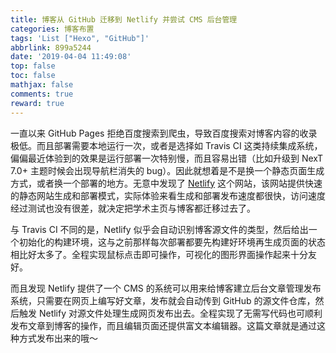 ```yaml
---
title: 博客从 GitHub 迁移到 Netlify 并尝试 CMS 后台管理
categories: 博客布置
tags: 'List ["Hexo", "GitHub"]'
abbrlink: 899a5244
date: '2019-04-04 11:49:08'
top: false
toc: false
mathjax: false
comments: true
reward: true
---
```

一直以来 GitHub Pages 拒绝百度搜索到爬虫，导致百度搜索对博客内容的收录极低。而且部署需要本地运行一次，或者是选择如 Travis CI 这类持续集成系统，偏偏最近体验到的效果是运行部署一次特别慢，而且容易出错（比如升级到 NexT 7.0+ 主题时候会出现导航栏消失的 bug）。因此就想着是不是换一个静态页面生成方式，或者换一个部署的地方。无意中发现了 [Netlify](https://www.netlify.com) 这个网站，该网站提供快速的静态网站生成和部署模式，实际体验来看生成和部署发布速度都很快，访问速度经过测试也没有很差，就决定把学术主页与博客都迁移过去了。<!-- more -->

与 Travis CI 不同的是，Netlify 似乎会自动识别博客源文件的类型，然后给出一个初始化的构建环境，这与之前那样每次部署都要先构建好环境再生成页面的状态相比好太多了。全程实现鼠标点击即可操作，可视化的图形界面操作起来十分友好。

而且发现 Netlify 提供了一个 CMS 的系统可以用来给博客建立后台文章管理发布系统，只需要在网页上编写好文章，发布就会自动传到 GitHub 的源文件仓库，然后触发 Netlify 对源文件处理生成网页发布出去。全程实现了无需写代码也可顺利发布文章到博客的操作，而且编辑页面还提供富文本编辑器。这篇文章就是通过这种方式发布出来的哦～
